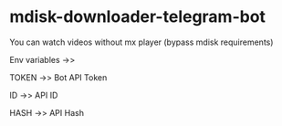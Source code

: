 # mdisk-downloader-telegram-bot

You can watch videos without mx player (bypass mdisk requirements)

Env variables ->>

TOKEN ->> Bot API Token

ID ->> API ID

HASH ->> API Hash
